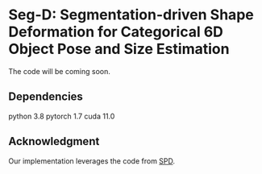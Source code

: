 # Seg-D: Segmentation-driven Shape Deformation for Categorical 6D Object Pose and Size Estimation
The code will be coming soon.
## Dependencies
  python 3.8
  pytorch 1.7
  cuda 11.0
## Acknowledgment
Our implementation leverages the code from [SPD](https://github.com/mentian/object-deformnet).
